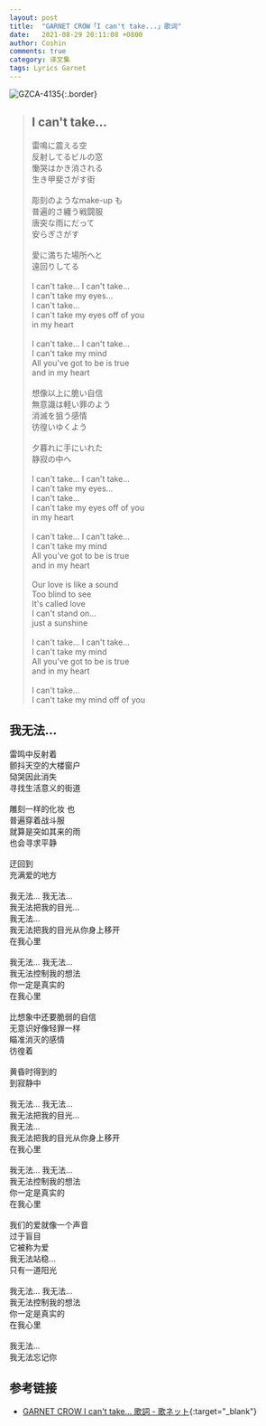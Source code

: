 ```yaml
---
layout: post
title:  "GARNET CROW「I can't take...」歌词"
date:   2021-08-29 20:11:08 +0800
author: Coshin
comments: true
category: 译文集
tags: Lyrics Garnet
---
```

![GZCA-4135](https://ganekuro.github.io/images/discography/single/GZCA-4135.jpg){:.border}

<blockquote class="original">
  <h2>I can't take...</h2>
  <p>
    雷鳴に震える空<br>
    反射してるビルの窓<br>
    慟哭はかき消される<br>
    生き甲斐さがす街<br>
    <br>
    彫刻のようなmake-up も<br>
    普遍的さ纏う戦闘服<br>
    唐突な雨にだって<br>
    安らぎさがす<br>
    <br>
    愛に満ちた場所へと<br>
    遠回りしてる<br>
    <br>
    I can't take... I can't take...<br>
    I can't take my eyes...<br>
    I can't take...<br>
    I can't take my eyes off of you<br>
    in my heart<br>
    <br>
    I can't take... I can't take...<br>
    I can't take my mind<br>
    All you've got to be is true<br>
    and in my heart<br>
    <br>
    想像以上に脆い自信<br>
    無意識は軽い罪のよう<br>
    消滅を狙う感情<br>
    彷徨いゆくよう<br>
    <br>
    夕暮れに手にいれた<br>
    静寂の中へ<br>
    <br>
    I can't take... I can't take...<br>
    I can't take my eyes...<br>
    I can't take...<br>
    I can't take my eyes off of you<br>
    in my heart<br>
    <br>
    I can't take... I can't take...<br>
    I can't take my mind<br>
    All you've got to be is true<br>
    and in my heart<br>
    <br>
    Our love is like a sound<br>
    Too blind to see<br>
    It's called love<br>
    I can't stand on...<br>
    just a sunshine<br>
    <br>
    I can't take... I can't take...<br>
    I can't take my mind<br>
    All you've got to be is true<br>
    and in my heart<br>
    <br>
    I can't take...<br>
    I can't take my mind off of you
  </p>
</blockquote>

<div class="translation">
  <h2>我无法…</h2>
  <p>
    雷鸣中反射着<br>
    颤抖天空的大楼窗户<br>
    恸哭因此消失<br>
    寻找生活意义的街道<br>
    <br>
    雕刻一样的化妆 也<br>
    普遍穿着战斗服<br>
    就算是突如其来的雨<br>
    也会寻求平静<br>
    <br>
    迂回到<br>
    充满爱的地方<br>
    <br>
    我无法… 我无法…<br>
    我无法把我的目光…<br>
    我无法…<br>
    我无法把我的目光从你身上移开<br>
    在我心里<br>
    <br>
    我无法… 我无法…<br>
    我无法控制我的想法<br>
    你一定是真实的<br>
    在我心里<br>
    <br>
    比想象中还要脆弱的自信<br>
    无意识好像轻罪一样<br>
    瞄准消灭的感情<br>
    彷徨着<br>
    <br>
    黄昏时得到的<br>
    到寂静中<br>
    <br>
    我无法… 我无法…<br>
    我无法把我的目光…<br>
    我无法…<br>
    我无法把我的目光从你身上移开<br>
    在我心里<br>
    <br>
    我无法… 我无法…<br>
    我无法控制我的想法<br>
    你一定是真实的<br>
    在我心里<br>
    <br>
    我们的爱就像一个声音<br>
    过于盲目<br>
    它被称为爱<br>
    我无法站稳…<br>
    只有一道阳光<br>
    <br>
    我无法… 我无法…<br>
    我无法控制我的想法<br>
    你一定是真实的<br>
    在我心里<br>
    <br>
    我无法…<br>
    我无法忘记你
  </p>
</div>

## 参考链接

* [GARNET CROW I can't take... 歌詞 - 歌ネット](https://www.uta-net.com/song/117214/){:target="_blank"}

